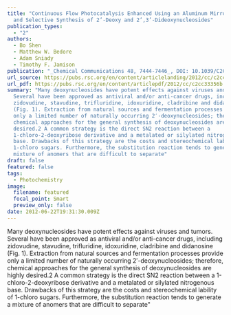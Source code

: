 ```yaml
---
title: "Continuous Flow Photocatalysis Enhanced Using an Aluminum Mirror: Rapid
  and Selective Synthesis of 2’-Deoxy and 2’,3’-Dideoxynucleosides"
publication_types:
  - "2"
authors:
  - Bo Shen
  - Matthew W. Bedore
  - Adam Sniady
  - Timothy F. Jamison
publication: "_Chemical Communications 48, 7444-7446_, DOI: 10.1039/C2CC33356B"
url_source: https://pubs.rsc.org/en/content/articlelanding/2012/cc/c2cc33356b
url_pdf: https://pubs.rsc.org/en/content/articlepdf/2012/cc/c2cc33356b
summary: "Many deoxynucleosides have potent effects against viruses and tumors.1
  Several have been approved as antiviral and/or anti-cancer drugs, including
  zidovudine, stavudine, trifluridine, idoxuridine, cladribine and didanosine
  (Fig. 1). Extraction from natural sources and fermentation processes provide
  only a limited number of naturally occurring 2′-deoxynucleosides; therefore,
  chemical approaches for the general synthesis of deoxynucleosides are highly
  desired.2 A common strategy is the direct SN2 reaction between a
  1-chloro-2-deoxyribose derivative and a metalated or silylated nitrogenous
  base. Drawbacks of this strategy are the costs and stereochemical lability of
  1-chloro sugars. Furthermore, the substitution reaction tends to generate a
  mixture of anomers that are difficult to separate"
draft: false
featured: false
tags:
  - Photochemistry
image:
  filename: featured
  focal_point: Smart
  preview_only: false
date: 2012-06-22T19:31:30.009Z
---
```

  Many deoxynucleosides have potent effects against viruses and tumors. Several have been approved as antiviral and/or anti-cancer drugs, including zidovudine, stavudine, trifluridine, idoxuridine, cladribine and didanosine (Fig. 1). Extraction from natural sources and fermentation processes provide only a limited number of naturally occurring 2′-deoxynucleosides; therefore, chemical approaches for the general synthesis of deoxynucleosides are highly desired.2 A common strategy is the direct SN2 reaction between a 1-chloro-2-deoxyribose derivative and a metalated or silylated nitrogenous base. Drawbacks of this strategy are the costs and stereochemical lability of 1-chloro sugars. Furthermore, the substitution reaction tends to generate a mixture of anomers that are difficult to separate"
